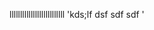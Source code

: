 llllllllllllllllllllllllll
'kds;lf
dsf
sdf
sdf
'


[Unreleased]: https://github.com/jalal246/folio/compare/v1.0.0...HEAD
[1.0.0]: https://github.com/jalal246/folio/tree/v1.0.0